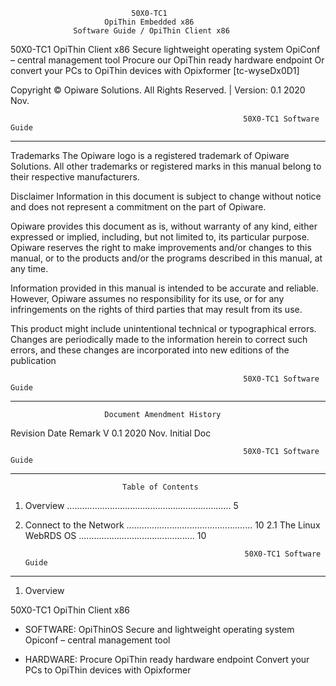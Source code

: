 

                               50X0-TC1
                         OpiThin Embedded x86
                  Software Guide / OpiThin Client x86
 

50X0-TC1 OpiThin Client x86
  Secure lightweight operating system
  OpiConf – central management tool
  Procure our OpiThin ready hardware endpoint
  Or convert your PCs to OpiThin devices with Opixformer
[tc-wyseDx0D1]


Copyright © Opiware Solutions. All Rights Reserved. | Version: 0.1  2020 Nov.


                                                        50X0-TC1 Software Guide
-------------------------------------------------------------------------------

Trademarks
The Opiware logo is a registered trademark of Opiware Solutions. All other trademarks or registered marks in this manual belong to their respective manufacturers.

Disclaimer
Information in this document is subject to change without notice and does not represent a commitment on the part of Opiware.

Opiware provides this document as is, without warranty of any kind, either expressed or implied, including, but not limited to, its particular purpose. Opiware reserves the right to make improvements and/or changes to this manual, or to the products and/or the programs described in this manual, at any time.

Information provided in this manual is intended to be accurate and reliable. However, Opiware assumes no responsibility for its use, or for any infringements on the rights of third parties that may result from its use.

This product might include unintentional technical or typographical errors. Changes are periodically made to the information herein to correct such errors, and these changes are incorporated into new editions of the publication


                                                        50X0-TC1 Software Guide
-------------------------------------------------------------------------------

                         Document Amendment History
Revision    Date         Remark
V 0.1       2020 Nov.    Initial Doc


                                                        50X0-TC1 Software Guide
-------------------------------------------------------------------------------

                             Table of Contents
1. Overview ................................................................. 5
2. Connect to the Network .................................................. 10
    2.1 The Linux WebRDS OS .............................................. 10


                                                        50X0-TC1 Software Guide
-------------------------------------------------------------------------------

1. Overview

50X0-TC1 OpiThin Client x86

+ SOFTWARE:
OpiThinOS Secure and lightweight operating system
Opiconf – central management tool

+ HARDWARE:
Procure OpiThin ready hardware endpoint
Convert your PCs to OpiThin devices with Opixformer
